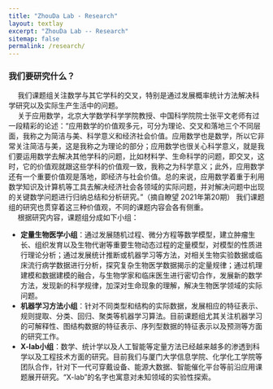 ```yaml
---
title: "ZhouDa Lab - Research"
layout: textlay
excerpt: "ZhouDa Lab -- Research"
sitemap: false
permalink: /research/
---
```


### 我们要研究什么？  
&emsp; 我们课题组关注数学与其它学科的交叉，特别是通过发展概率统计方法解决科学研究以及实际生产生活中的问题。  
&emsp; 关于应用数学，北京大学数学科学学院教授、中国科学院院士张平文老师有过一段精彩的论述：“应用数学的价值观多元，可分为理论、交叉和落地三个不同层面，我称之为简洁与美、科学意义和经济社会价值。应用数学也是数学，所以它非常关注简洁与美，这是我称之为理论的部分；应用数学也很关心科学意义，就是我们要运用数学去解决其他学科的问题，比如材料学、生命科学的问题，即交叉，这时，它的价值观就跟这些学科的价值观一致，我称之为科学意义；此外，应用数学还有一个重要价值观是落地，即经济与社会价值。总的来说，应用数学着重于利用数学知识及计算机等工具去解决经济社会各领域的实际问题，并对解决问题中出现的关键数学问题进行归纳总结和分析研究。”（摘自瞭望 2021年第20期）  我们课题组的研究也贯穿着这三种价值观，不同的课题内容会各有侧重。  
&emsp; 根据研究内容，课题组分成如下小组：
- **定量生物医学小组**：通过发展随机过程、微分方程等数学模型，建立肿瘤生长、组织发育以及生物代谢等重要生物动态过程的定量模型，对模型的性质进行理论分析；通过发展统计推断或机器学习等方法，对相关生物实验数据或临床流行病学数据进行分析，探究复杂生物医学数据揭示的定量规律；通过机理建模和数据建模的融合，与生物学家和临床医生进行密切合作，发展新的数学方法，发现新的科学规律，加深对生命现象的理解，解决生物医学领域的实际问题。
- **机器学习方法小组**：针对不同类型和结构的实际数据，发展相应的特征表示、规则提取、分类、回归、聚类等机器学习算法。目前课题组尤其关注机器学习的可解释性、图结构数据的特征表示、序列型数据的特征表示以及预测等方面的研究工作。
- **X-lab小组**：数学、统计学以及人工智能等定量方法已经越来越多的渗透到科学以及工程技术方面的研究。目前我们与厦门大学信息学院、化学化工学院等团队合作，针对下一代可穿戴设备、能源大数据、智能催化平台等前沿应用课题展开研究。“X-lab”的名字也寓意对未知领域的实验性探索。
